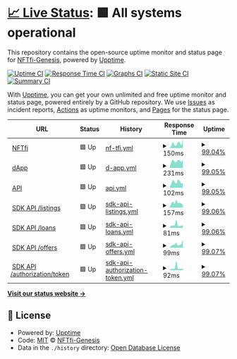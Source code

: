 # [📈 Live Status](https://NFTfi-Genesis.github.io/nftfi-services-status): <!--live status--> **🟩 All systems operational**

This repository contains the open-source uptime monitor and status page for [NFTfi-Genesis](https://NFTfi-Genesis.github.io/nftfi-services-status), powered by [Upptime](https://github.com/upptime/upptime).

[![Uptime CI](https://github.com/NFTfi-Genesis/nftfi-services-status/workflows/Uptime%20CI/badge.svg)](https://github.com/NFTfi-Genesis/nftfi-services-status/actions?query=workflow%3A%22Uptime+CI%22)
[![Response Time CI](https://github.com/NFTfi-Genesis/nftfi-services-status/workflows/Response%20Time%20CI/badge.svg)](https://github.com/NFTfi-Genesis/nftfi-services-status/actions?query=workflow%3A%22Response+Time+CI%22)
[![Graphs CI](https://github.com/NFTfi-Genesis/nftfi-services-status/workflows/Graphs%20CI/badge.svg)](https://github.com/NFTfi-Genesis/nftfi-services-status/actions?query=workflow%3A%22Graphs+CI%22)
[![Static Site CI](https://github.com/NFTfi-Genesis/nftfi-services-status/workflows/Static%20Site%20CI/badge.svg)](https://github.com/NFTfi-Genesis/nftfi-services-status/actions?query=workflow%3A%22Static+Site+CI%22)
[![Summary CI](https://github.com/NFTfi-Genesis/nftfi-services-status/workflows/Summary%20CI/badge.svg)](https://github.com/NFTfi-Genesis/nftfi-services-status/actions?query=workflow%3A%22Summary+CI%22)

With [Upptime](https://upptime.js.org), you can get your own unlimited and free uptime monitor and status page, powered entirely by a GitHub repository. We use [Issues](https://github.com/NFTfi-Genesis/nftfi-services-status/issues) as incident reports, [Actions](https://github.com/NFTfi-Genesis/nftfi-services-status/actions) as uptime monitors, and [Pages](https://NFTfi-Genesis.github.io/nftfi-services-status) for the status page.

<!--start: status pages-->
<!-- This summary is generated by Upptime (https://github.com/upptime/upptime) -->
<!-- Do not edit this manually, your changes will be overwritten -->
<!-- prettier-ignore -->
| URL | Status | History | Response Time | Uptime |
| --- | ------ | ------- | ------------- | ------ |
| <img alt="" src="https://icons.duckduckgo.com/ip3/nftfi.com.ico" height="13"> [NFTfi](https://nftfi.com) | 🟩 Up | [nf-tfi.yml](https://github.com/NFTfi-Genesis/nftfi-services-status/commits/HEAD/history/nf-tfi.yml) | <details><summary><img alt="Response time graph" src="./graphs/nf-tfi/response-time-week.png" height="20"> 150ms</summary><br><a href="https://NFTfi-Genesis.github.io/nftfi-services-status/history/nf-tfi"><img alt="Response time 176" src="https://img.shields.io/endpoint?url=https%3A%2F%2Fraw.githubusercontent.com%2FNFTfi-Genesis%2Fnftfi-services-status%2FHEAD%2Fapi%2Fnf-tfi%2Fresponse-time.json"></a><br><a href="https://NFTfi-Genesis.github.io/nftfi-services-status/history/nf-tfi"><img alt="24-hour response time 291" src="https://img.shields.io/endpoint?url=https%3A%2F%2Fraw.githubusercontent.com%2FNFTfi-Genesis%2Fnftfi-services-status%2FHEAD%2Fapi%2Fnf-tfi%2Fresponse-time-day.json"></a><br><a href="https://NFTfi-Genesis.github.io/nftfi-services-status/history/nf-tfi"><img alt="7-day response time 150" src="https://img.shields.io/endpoint?url=https%3A%2F%2Fraw.githubusercontent.com%2FNFTfi-Genesis%2Fnftfi-services-status%2FHEAD%2Fapi%2Fnf-tfi%2Fresponse-time-week.json"></a><br><a href="https://NFTfi-Genesis.github.io/nftfi-services-status/history/nf-tfi"><img alt="30-day response time 176" src="https://img.shields.io/endpoint?url=https%3A%2F%2Fraw.githubusercontent.com%2FNFTfi-Genesis%2Fnftfi-services-status%2FHEAD%2Fapi%2Fnf-tfi%2Fresponse-time-month.json"></a><br><a href="https://NFTfi-Genesis.github.io/nftfi-services-status/history/nf-tfi"><img alt="1-year response time 176" src="https://img.shields.io/endpoint?url=https%3A%2F%2Fraw.githubusercontent.com%2FNFTfi-Genesis%2Fnftfi-services-status%2FHEAD%2Fapi%2Fnf-tfi%2Fresponse-time-year.json"></a></details> | <details><summary><a href="https://NFTfi-Genesis.github.io/nftfi-services-status/history/nf-tfi">99.04%</a></summary><a href="https://NFTfi-Genesis.github.io/nftfi-services-status/history/nf-tfi"><img alt="All-time uptime 99.07%" src="https://img.shields.io/endpoint?url=https%3A%2F%2Fraw.githubusercontent.com%2FNFTfi-Genesis%2Fnftfi-services-status%2FHEAD%2Fapi%2Fnf-tfi%2Fuptime.json"></a><br><a href="https://NFTfi-Genesis.github.io/nftfi-services-status/history/nf-tfi"><img alt="24-hour uptime 100.00%" src="https://img.shields.io/endpoint?url=https%3A%2F%2Fraw.githubusercontent.com%2FNFTfi-Genesis%2Fnftfi-services-status%2FHEAD%2Fapi%2Fnf-tfi%2Fuptime-day.json"></a><br><a href="https://NFTfi-Genesis.github.io/nftfi-services-status/history/nf-tfi"><img alt="7-day uptime 99.04%" src="https://img.shields.io/endpoint?url=https%3A%2F%2Fraw.githubusercontent.com%2FNFTfi-Genesis%2Fnftfi-services-status%2FHEAD%2Fapi%2Fnf-tfi%2Fuptime-week.json"></a><br><a href="https://NFTfi-Genesis.github.io/nftfi-services-status/history/nf-tfi"><img alt="30-day uptime 99.07%" src="https://img.shields.io/endpoint?url=https%3A%2F%2Fraw.githubusercontent.com%2FNFTfi-Genesis%2Fnftfi-services-status%2FHEAD%2Fapi%2Fnf-tfi%2Fuptime-month.json"></a><br><a href="https://NFTfi-Genesis.github.io/nftfi-services-status/history/nf-tfi"><img alt="1-year uptime 99.07%" src="https://img.shields.io/endpoint?url=https%3A%2F%2Fraw.githubusercontent.com%2FNFTfi-Genesis%2Fnftfi-services-status%2FHEAD%2Fapi%2Fnf-tfi%2Fuptime-year.json"></a></details>
| <img alt="" src="https://icons.duckduckgo.com/ip3/app.nftfi.com.ico" height="13"> [dApp](https://app.nftfi.com) | 🟩 Up | [d-app.yml](https://github.com/NFTfi-Genesis/nftfi-services-status/commits/HEAD/history/d-app.yml) | <details><summary><img alt="Response time graph" src="./graphs/d-app/response-time-week.png" height="20"> 231ms</summary><br><a href="https://NFTfi-Genesis.github.io/nftfi-services-status/history/d-app"><img alt="Response time 320" src="https://img.shields.io/endpoint?url=https%3A%2F%2Fraw.githubusercontent.com%2FNFTfi-Genesis%2Fnftfi-services-status%2FHEAD%2Fapi%2Fd-app%2Fresponse-time.json"></a><br><a href="https://NFTfi-Genesis.github.io/nftfi-services-status/history/d-app"><img alt="24-hour response time 279" src="https://img.shields.io/endpoint?url=https%3A%2F%2Fraw.githubusercontent.com%2FNFTfi-Genesis%2Fnftfi-services-status%2FHEAD%2Fapi%2Fd-app%2Fresponse-time-day.json"></a><br><a href="https://NFTfi-Genesis.github.io/nftfi-services-status/history/d-app"><img alt="7-day response time 231" src="https://img.shields.io/endpoint?url=https%3A%2F%2Fraw.githubusercontent.com%2FNFTfi-Genesis%2Fnftfi-services-status%2FHEAD%2Fapi%2Fd-app%2Fresponse-time-week.json"></a><br><a href="https://NFTfi-Genesis.github.io/nftfi-services-status/history/d-app"><img alt="30-day response time 320" src="https://img.shields.io/endpoint?url=https%3A%2F%2Fraw.githubusercontent.com%2FNFTfi-Genesis%2Fnftfi-services-status%2FHEAD%2Fapi%2Fd-app%2Fresponse-time-month.json"></a><br><a href="https://NFTfi-Genesis.github.io/nftfi-services-status/history/d-app"><img alt="1-year response time 320" src="https://img.shields.io/endpoint?url=https%3A%2F%2Fraw.githubusercontent.com%2FNFTfi-Genesis%2Fnftfi-services-status%2FHEAD%2Fapi%2Fd-app%2Fresponse-time-year.json"></a></details> | <details><summary><a href="https://NFTfi-Genesis.github.io/nftfi-services-status/history/d-app">99.05%</a></summary><a href="https://NFTfi-Genesis.github.io/nftfi-services-status/history/d-app"><img alt="All-time uptime 99.08%" src="https://img.shields.io/endpoint?url=https%3A%2F%2Fraw.githubusercontent.com%2FNFTfi-Genesis%2Fnftfi-services-status%2FHEAD%2Fapi%2Fd-app%2Fuptime.json"></a><br><a href="https://NFTfi-Genesis.github.io/nftfi-services-status/history/d-app"><img alt="24-hour uptime 100.00%" src="https://img.shields.io/endpoint?url=https%3A%2F%2Fraw.githubusercontent.com%2FNFTfi-Genesis%2Fnftfi-services-status%2FHEAD%2Fapi%2Fd-app%2Fuptime-day.json"></a><br><a href="https://NFTfi-Genesis.github.io/nftfi-services-status/history/d-app"><img alt="7-day uptime 99.05%" src="https://img.shields.io/endpoint?url=https%3A%2F%2Fraw.githubusercontent.com%2FNFTfi-Genesis%2Fnftfi-services-status%2FHEAD%2Fapi%2Fd-app%2Fuptime-week.json"></a><br><a href="https://NFTfi-Genesis.github.io/nftfi-services-status/history/d-app"><img alt="30-day uptime 99.08%" src="https://img.shields.io/endpoint?url=https%3A%2F%2Fraw.githubusercontent.com%2FNFTfi-Genesis%2Fnftfi-services-status%2FHEAD%2Fapi%2Fd-app%2Fuptime-month.json"></a><br><a href="https://NFTfi-Genesis.github.io/nftfi-services-status/history/d-app"><img alt="1-year uptime 99.08%" src="https://img.shields.io/endpoint?url=https%3A%2F%2Fraw.githubusercontent.com%2FNFTfi-Genesis%2Fnftfi-services-status%2FHEAD%2Fapi%2Fd-app%2Fuptime-year.json"></a></details>
| <img alt="" src="https://icons.duckduckgo.com/ip3/api.nftfi.com.ico" height="13"> [API](https://api.nftfi.com) | 🟩 Up | [api.yml](https://github.com/NFTfi-Genesis/nftfi-services-status/commits/HEAD/history/api.yml) | <details><summary><img alt="Response time graph" src="./graphs/api/response-time-week.png" height="20"> 102ms</summary><br><a href="https://NFTfi-Genesis.github.io/nftfi-services-status/history/api"><img alt="Response time 137" src="https://img.shields.io/endpoint?url=https%3A%2F%2Fraw.githubusercontent.com%2FNFTfi-Genesis%2Fnftfi-services-status%2FHEAD%2Fapi%2Fapi%2Fresponse-time.json"></a><br><a href="https://NFTfi-Genesis.github.io/nftfi-services-status/history/api"><img alt="24-hour response time 84" src="https://img.shields.io/endpoint?url=https%3A%2F%2Fraw.githubusercontent.com%2FNFTfi-Genesis%2Fnftfi-services-status%2FHEAD%2Fapi%2Fapi%2Fresponse-time-day.json"></a><br><a href="https://NFTfi-Genesis.github.io/nftfi-services-status/history/api"><img alt="7-day response time 102" src="https://img.shields.io/endpoint?url=https%3A%2F%2Fraw.githubusercontent.com%2FNFTfi-Genesis%2Fnftfi-services-status%2FHEAD%2Fapi%2Fapi%2Fresponse-time-week.json"></a><br><a href="https://NFTfi-Genesis.github.io/nftfi-services-status/history/api"><img alt="30-day response time 137" src="https://img.shields.io/endpoint?url=https%3A%2F%2Fraw.githubusercontent.com%2FNFTfi-Genesis%2Fnftfi-services-status%2FHEAD%2Fapi%2Fapi%2Fresponse-time-month.json"></a><br><a href="https://NFTfi-Genesis.github.io/nftfi-services-status/history/api"><img alt="1-year response time 137" src="https://img.shields.io/endpoint?url=https%3A%2F%2Fraw.githubusercontent.com%2FNFTfi-Genesis%2Fnftfi-services-status%2FHEAD%2Fapi%2Fapi%2Fresponse-time-year.json"></a></details> | <details><summary><a href="https://NFTfi-Genesis.github.io/nftfi-services-status/history/api">99.05%</a></summary><a href="https://NFTfi-Genesis.github.io/nftfi-services-status/history/api"><img alt="All-time uptime 99.08%" src="https://img.shields.io/endpoint?url=https%3A%2F%2Fraw.githubusercontent.com%2FNFTfi-Genesis%2Fnftfi-services-status%2FHEAD%2Fapi%2Fapi%2Fuptime.json"></a><br><a href="https://NFTfi-Genesis.github.io/nftfi-services-status/history/api"><img alt="24-hour uptime 100.00%" src="https://img.shields.io/endpoint?url=https%3A%2F%2Fraw.githubusercontent.com%2FNFTfi-Genesis%2Fnftfi-services-status%2FHEAD%2Fapi%2Fapi%2Fuptime-day.json"></a><br><a href="https://NFTfi-Genesis.github.io/nftfi-services-status/history/api"><img alt="7-day uptime 99.05%" src="https://img.shields.io/endpoint?url=https%3A%2F%2Fraw.githubusercontent.com%2FNFTfi-Genesis%2Fnftfi-services-status%2FHEAD%2Fapi%2Fapi%2Fuptime-week.json"></a><br><a href="https://NFTfi-Genesis.github.io/nftfi-services-status/history/api"><img alt="30-day uptime 99.08%" src="https://img.shields.io/endpoint?url=https%3A%2F%2Fraw.githubusercontent.com%2FNFTfi-Genesis%2Fnftfi-services-status%2FHEAD%2Fapi%2Fapi%2Fuptime-month.json"></a><br><a href="https://NFTfi-Genesis.github.io/nftfi-services-status/history/api"><img alt="1-year uptime 99.08%" src="https://img.shields.io/endpoint?url=https%3A%2F%2Fraw.githubusercontent.com%2FNFTfi-Genesis%2Fnftfi-services-status%2FHEAD%2Fapi%2Fapi%2Fuptime-year.json"></a></details>
| <img alt="" src="https://icons.duckduckgo.com/ip3/sdk-api.nftfi.com.ico" height="13"> [SDK API /listings](https://sdk-api.nftfi.com/listings) | 🟩 Up | [sdk-api-listings.yml](https://github.com/NFTfi-Genesis/nftfi-services-status/commits/HEAD/history/sdk-api-listings.yml) | <details><summary><img alt="Response time graph" src="./graphs/sdk-api-listings/response-time-week.png" height="20"> 157ms</summary><br><a href="https://NFTfi-Genesis.github.io/nftfi-services-status/history/sdk-api-listings"><img alt="Response time 152" src="https://img.shields.io/endpoint?url=https%3A%2F%2Fraw.githubusercontent.com%2FNFTfi-Genesis%2Fnftfi-services-status%2FHEAD%2Fapi%2Fsdk-api-listings%2Fresponse-time.json"></a><br><a href="https://NFTfi-Genesis.github.io/nftfi-services-status/history/sdk-api-listings"><img alt="24-hour response time 90" src="https://img.shields.io/endpoint?url=https%3A%2F%2Fraw.githubusercontent.com%2FNFTfi-Genesis%2Fnftfi-services-status%2FHEAD%2Fapi%2Fsdk-api-listings%2Fresponse-time-day.json"></a><br><a href="https://NFTfi-Genesis.github.io/nftfi-services-status/history/sdk-api-listings"><img alt="7-day response time 157" src="https://img.shields.io/endpoint?url=https%3A%2F%2Fraw.githubusercontent.com%2FNFTfi-Genesis%2Fnftfi-services-status%2FHEAD%2Fapi%2Fsdk-api-listings%2Fresponse-time-week.json"></a><br><a href="https://NFTfi-Genesis.github.io/nftfi-services-status/history/sdk-api-listings"><img alt="30-day response time 152" src="https://img.shields.io/endpoint?url=https%3A%2F%2Fraw.githubusercontent.com%2FNFTfi-Genesis%2Fnftfi-services-status%2FHEAD%2Fapi%2Fsdk-api-listings%2Fresponse-time-month.json"></a><br><a href="https://NFTfi-Genesis.github.io/nftfi-services-status/history/sdk-api-listings"><img alt="1-year response time 152" src="https://img.shields.io/endpoint?url=https%3A%2F%2Fraw.githubusercontent.com%2FNFTfi-Genesis%2Fnftfi-services-status%2FHEAD%2Fapi%2Fsdk-api-listings%2Fresponse-time-year.json"></a></details> | <details><summary><a href="https://NFTfi-Genesis.github.io/nftfi-services-status/history/sdk-api-listings">99.06%</a></summary><a href="https://NFTfi-Genesis.github.io/nftfi-services-status/history/sdk-api-listings"><img alt="All-time uptime 99.09%" src="https://img.shields.io/endpoint?url=https%3A%2F%2Fraw.githubusercontent.com%2FNFTfi-Genesis%2Fnftfi-services-status%2FHEAD%2Fapi%2Fsdk-api-listings%2Fuptime.json"></a><br><a href="https://NFTfi-Genesis.github.io/nftfi-services-status/history/sdk-api-listings"><img alt="24-hour uptime 100.00%" src="https://img.shields.io/endpoint?url=https%3A%2F%2Fraw.githubusercontent.com%2FNFTfi-Genesis%2Fnftfi-services-status%2FHEAD%2Fapi%2Fsdk-api-listings%2Fuptime-day.json"></a><br><a href="https://NFTfi-Genesis.github.io/nftfi-services-status/history/sdk-api-listings"><img alt="7-day uptime 99.06%" src="https://img.shields.io/endpoint?url=https%3A%2F%2Fraw.githubusercontent.com%2FNFTfi-Genesis%2Fnftfi-services-status%2FHEAD%2Fapi%2Fsdk-api-listings%2Fuptime-week.json"></a><br><a href="https://NFTfi-Genesis.github.io/nftfi-services-status/history/sdk-api-listings"><img alt="30-day uptime 99.09%" src="https://img.shields.io/endpoint?url=https%3A%2F%2Fraw.githubusercontent.com%2FNFTfi-Genesis%2Fnftfi-services-status%2FHEAD%2Fapi%2Fsdk-api-listings%2Fuptime-month.json"></a><br><a href="https://NFTfi-Genesis.github.io/nftfi-services-status/history/sdk-api-listings"><img alt="1-year uptime 99.09%" src="https://img.shields.io/endpoint?url=https%3A%2F%2Fraw.githubusercontent.com%2FNFTfi-Genesis%2Fnftfi-services-status%2FHEAD%2Fapi%2Fsdk-api-listings%2Fuptime-year.json"></a></details>
| <img alt="" src="https://icons.duckduckgo.com/ip3/sdk-api.nftfi.com.ico" height="13"> [SDK API /loans](https://sdk-api.nftfi.com/loans) | 🟩 Up | [sdk-api-loans.yml](https://github.com/NFTfi-Genesis/nftfi-services-status/commits/HEAD/history/sdk-api-loans.yml) | <details><summary><img alt="Response time graph" src="./graphs/sdk-api-loans/response-time-week.png" height="20"> 81ms</summary><br><a href="https://NFTfi-Genesis.github.io/nftfi-services-status/history/sdk-api-loans"><img alt="Response time 75" src="https://img.shields.io/endpoint?url=https%3A%2F%2Fraw.githubusercontent.com%2FNFTfi-Genesis%2Fnftfi-services-status%2FHEAD%2Fapi%2Fsdk-api-loans%2Fresponse-time.json"></a><br><a href="https://NFTfi-Genesis.github.io/nftfi-services-status/history/sdk-api-loans"><img alt="24-hour response time 72" src="https://img.shields.io/endpoint?url=https%3A%2F%2Fraw.githubusercontent.com%2FNFTfi-Genesis%2Fnftfi-services-status%2FHEAD%2Fapi%2Fsdk-api-loans%2Fresponse-time-day.json"></a><br><a href="https://NFTfi-Genesis.github.io/nftfi-services-status/history/sdk-api-loans"><img alt="7-day response time 81" src="https://img.shields.io/endpoint?url=https%3A%2F%2Fraw.githubusercontent.com%2FNFTfi-Genesis%2Fnftfi-services-status%2FHEAD%2Fapi%2Fsdk-api-loans%2Fresponse-time-week.json"></a><br><a href="https://NFTfi-Genesis.github.io/nftfi-services-status/history/sdk-api-loans"><img alt="30-day response time 75" src="https://img.shields.io/endpoint?url=https%3A%2F%2Fraw.githubusercontent.com%2FNFTfi-Genesis%2Fnftfi-services-status%2FHEAD%2Fapi%2Fsdk-api-loans%2Fresponse-time-month.json"></a><br><a href="https://NFTfi-Genesis.github.io/nftfi-services-status/history/sdk-api-loans"><img alt="1-year response time 75" src="https://img.shields.io/endpoint?url=https%3A%2F%2Fraw.githubusercontent.com%2FNFTfi-Genesis%2Fnftfi-services-status%2FHEAD%2Fapi%2Fsdk-api-loans%2Fresponse-time-year.json"></a></details> | <details><summary><a href="https://NFTfi-Genesis.github.io/nftfi-services-status/history/sdk-api-loans">99.06%</a></summary><a href="https://NFTfi-Genesis.github.io/nftfi-services-status/history/sdk-api-loans"><img alt="All-time uptime 99.09%" src="https://img.shields.io/endpoint?url=https%3A%2F%2Fraw.githubusercontent.com%2FNFTfi-Genesis%2Fnftfi-services-status%2FHEAD%2Fapi%2Fsdk-api-loans%2Fuptime.json"></a><br><a href="https://NFTfi-Genesis.github.io/nftfi-services-status/history/sdk-api-loans"><img alt="24-hour uptime 100.00%" src="https://img.shields.io/endpoint?url=https%3A%2F%2Fraw.githubusercontent.com%2FNFTfi-Genesis%2Fnftfi-services-status%2FHEAD%2Fapi%2Fsdk-api-loans%2Fuptime-day.json"></a><br><a href="https://NFTfi-Genesis.github.io/nftfi-services-status/history/sdk-api-loans"><img alt="7-day uptime 99.06%" src="https://img.shields.io/endpoint?url=https%3A%2F%2Fraw.githubusercontent.com%2FNFTfi-Genesis%2Fnftfi-services-status%2FHEAD%2Fapi%2Fsdk-api-loans%2Fuptime-week.json"></a><br><a href="https://NFTfi-Genesis.github.io/nftfi-services-status/history/sdk-api-loans"><img alt="30-day uptime 99.09%" src="https://img.shields.io/endpoint?url=https%3A%2F%2Fraw.githubusercontent.com%2FNFTfi-Genesis%2Fnftfi-services-status%2FHEAD%2Fapi%2Fsdk-api-loans%2Fuptime-month.json"></a><br><a href="https://NFTfi-Genesis.github.io/nftfi-services-status/history/sdk-api-loans"><img alt="1-year uptime 99.09%" src="https://img.shields.io/endpoint?url=https%3A%2F%2Fraw.githubusercontent.com%2FNFTfi-Genesis%2Fnftfi-services-status%2FHEAD%2Fapi%2Fsdk-api-loans%2Fuptime-year.json"></a></details>
| <img alt="" src="https://icons.duckduckgo.com/ip3/sdk-api.nftfi.com.ico" height="13"> [SDK API /offers](https://sdk-api.nftfi.com/offers) | 🟩 Up | [sdk-api-offers.yml](https://github.com/NFTfi-Genesis/nftfi-services-status/commits/HEAD/history/sdk-api-offers.yml) | <details><summary><img alt="Response time graph" src="./graphs/sdk-api-offers/response-time-week.png" height="20"> 99ms</summary><br><a href="https://NFTfi-Genesis.github.io/nftfi-services-status/history/sdk-api-offers"><img alt="Response time 88" src="https://img.shields.io/endpoint?url=https%3A%2F%2Fraw.githubusercontent.com%2FNFTfi-Genesis%2Fnftfi-services-status%2FHEAD%2Fapi%2Fsdk-api-offers%2Fresponse-time.json"></a><br><a href="https://NFTfi-Genesis.github.io/nftfi-services-status/history/sdk-api-offers"><img alt="24-hour response time 207" src="https://img.shields.io/endpoint?url=https%3A%2F%2Fraw.githubusercontent.com%2FNFTfi-Genesis%2Fnftfi-services-status%2FHEAD%2Fapi%2Fsdk-api-offers%2Fresponse-time-day.json"></a><br><a href="https://NFTfi-Genesis.github.io/nftfi-services-status/history/sdk-api-offers"><img alt="7-day response time 99" src="https://img.shields.io/endpoint?url=https%3A%2F%2Fraw.githubusercontent.com%2FNFTfi-Genesis%2Fnftfi-services-status%2FHEAD%2Fapi%2Fsdk-api-offers%2Fresponse-time-week.json"></a><br><a href="https://NFTfi-Genesis.github.io/nftfi-services-status/history/sdk-api-offers"><img alt="30-day response time 88" src="https://img.shields.io/endpoint?url=https%3A%2F%2Fraw.githubusercontent.com%2FNFTfi-Genesis%2Fnftfi-services-status%2FHEAD%2Fapi%2Fsdk-api-offers%2Fresponse-time-month.json"></a><br><a href="https://NFTfi-Genesis.github.io/nftfi-services-status/history/sdk-api-offers"><img alt="1-year response time 88" src="https://img.shields.io/endpoint?url=https%3A%2F%2Fraw.githubusercontent.com%2FNFTfi-Genesis%2Fnftfi-services-status%2FHEAD%2Fapi%2Fsdk-api-offers%2Fresponse-time-year.json"></a></details> | <details><summary><a href="https://NFTfi-Genesis.github.io/nftfi-services-status/history/sdk-api-offers">99.07%</a></summary><a href="https://NFTfi-Genesis.github.io/nftfi-services-status/history/sdk-api-offers"><img alt="All-time uptime 99.10%" src="https://img.shields.io/endpoint?url=https%3A%2F%2Fraw.githubusercontent.com%2FNFTfi-Genesis%2Fnftfi-services-status%2FHEAD%2Fapi%2Fsdk-api-offers%2Fuptime.json"></a><br><a href="https://NFTfi-Genesis.github.io/nftfi-services-status/history/sdk-api-offers"><img alt="24-hour uptime 100.00%" src="https://img.shields.io/endpoint?url=https%3A%2F%2Fraw.githubusercontent.com%2FNFTfi-Genesis%2Fnftfi-services-status%2FHEAD%2Fapi%2Fsdk-api-offers%2Fuptime-day.json"></a><br><a href="https://NFTfi-Genesis.github.io/nftfi-services-status/history/sdk-api-offers"><img alt="7-day uptime 99.07%" src="https://img.shields.io/endpoint?url=https%3A%2F%2Fraw.githubusercontent.com%2FNFTfi-Genesis%2Fnftfi-services-status%2FHEAD%2Fapi%2Fsdk-api-offers%2Fuptime-week.json"></a><br><a href="https://NFTfi-Genesis.github.io/nftfi-services-status/history/sdk-api-offers"><img alt="30-day uptime 99.10%" src="https://img.shields.io/endpoint?url=https%3A%2F%2Fraw.githubusercontent.com%2FNFTfi-Genesis%2Fnftfi-services-status%2FHEAD%2Fapi%2Fsdk-api-offers%2Fuptime-month.json"></a><br><a href="https://NFTfi-Genesis.github.io/nftfi-services-status/history/sdk-api-offers"><img alt="1-year uptime 99.10%" src="https://img.shields.io/endpoint?url=https%3A%2F%2Fraw.githubusercontent.com%2FNFTfi-Genesis%2Fnftfi-services-status%2FHEAD%2Fapi%2Fsdk-api-offers%2Fuptime-year.json"></a></details>
| <img alt="" src="https://icons.duckduckgo.com/ip3/sdk-api.nftfi.com.ico" height="13"> [SDK API /authorization/token](https://sdk-api.nftfi.com/authorization/token) | 🟩 Up | [sdk-api-authorization-token.yml](https://github.com/NFTfi-Genesis/nftfi-services-status/commits/HEAD/history/sdk-api-authorization-token.yml) | <details><summary><img alt="Response time graph" src="./graphs/sdk-api-authorization-token/response-time-week.png" height="20"> 92ms</summary><br><a href="https://NFTfi-Genesis.github.io/nftfi-services-status/history/sdk-api-authorization-token"><img alt="Response time 83" src="https://img.shields.io/endpoint?url=https%3A%2F%2Fraw.githubusercontent.com%2FNFTfi-Genesis%2Fnftfi-services-status%2FHEAD%2Fapi%2Fsdk-api-authorization-token%2Fresponse-time.json"></a><br><a href="https://NFTfi-Genesis.github.io/nftfi-services-status/history/sdk-api-authorization-token"><img alt="24-hour response time 64" src="https://img.shields.io/endpoint?url=https%3A%2F%2Fraw.githubusercontent.com%2FNFTfi-Genesis%2Fnftfi-services-status%2FHEAD%2Fapi%2Fsdk-api-authorization-token%2Fresponse-time-day.json"></a><br><a href="https://NFTfi-Genesis.github.io/nftfi-services-status/history/sdk-api-authorization-token"><img alt="7-day response time 92" src="https://img.shields.io/endpoint?url=https%3A%2F%2Fraw.githubusercontent.com%2FNFTfi-Genesis%2Fnftfi-services-status%2FHEAD%2Fapi%2Fsdk-api-authorization-token%2Fresponse-time-week.json"></a><br><a href="https://NFTfi-Genesis.github.io/nftfi-services-status/history/sdk-api-authorization-token"><img alt="30-day response time 83" src="https://img.shields.io/endpoint?url=https%3A%2F%2Fraw.githubusercontent.com%2FNFTfi-Genesis%2Fnftfi-services-status%2FHEAD%2Fapi%2Fsdk-api-authorization-token%2Fresponse-time-month.json"></a><br><a href="https://NFTfi-Genesis.github.io/nftfi-services-status/history/sdk-api-authorization-token"><img alt="1-year response time 83" src="https://img.shields.io/endpoint?url=https%3A%2F%2Fraw.githubusercontent.com%2FNFTfi-Genesis%2Fnftfi-services-status%2FHEAD%2Fapi%2Fsdk-api-authorization-token%2Fresponse-time-year.json"></a></details> | <details><summary><a href="https://NFTfi-Genesis.github.io/nftfi-services-status/history/sdk-api-authorization-token">99.07%</a></summary><a href="https://NFTfi-Genesis.github.io/nftfi-services-status/history/sdk-api-authorization-token"><img alt="All-time uptime 99.10%" src="https://img.shields.io/endpoint?url=https%3A%2F%2Fraw.githubusercontent.com%2FNFTfi-Genesis%2Fnftfi-services-status%2FHEAD%2Fapi%2Fsdk-api-authorization-token%2Fuptime.json"></a><br><a href="https://NFTfi-Genesis.github.io/nftfi-services-status/history/sdk-api-authorization-token"><img alt="24-hour uptime 100.00%" src="https://img.shields.io/endpoint?url=https%3A%2F%2Fraw.githubusercontent.com%2FNFTfi-Genesis%2Fnftfi-services-status%2FHEAD%2Fapi%2Fsdk-api-authorization-token%2Fuptime-day.json"></a><br><a href="https://NFTfi-Genesis.github.io/nftfi-services-status/history/sdk-api-authorization-token"><img alt="7-day uptime 99.07%" src="https://img.shields.io/endpoint?url=https%3A%2F%2Fraw.githubusercontent.com%2FNFTfi-Genesis%2Fnftfi-services-status%2FHEAD%2Fapi%2Fsdk-api-authorization-token%2Fuptime-week.json"></a><br><a href="https://NFTfi-Genesis.github.io/nftfi-services-status/history/sdk-api-authorization-token"><img alt="30-day uptime 99.10%" src="https://img.shields.io/endpoint?url=https%3A%2F%2Fraw.githubusercontent.com%2FNFTfi-Genesis%2Fnftfi-services-status%2FHEAD%2Fapi%2Fsdk-api-authorization-token%2Fuptime-month.json"></a><br><a href="https://NFTfi-Genesis.github.io/nftfi-services-status/history/sdk-api-authorization-token"><img alt="1-year uptime 99.10%" src="https://img.shields.io/endpoint?url=https%3A%2F%2Fraw.githubusercontent.com%2FNFTfi-Genesis%2Fnftfi-services-status%2FHEAD%2Fapi%2Fsdk-api-authorization-token%2Fuptime-year.json"></a></details>

<!--end: status pages-->

[**Visit our status website →**](https://NFTfi-Genesis.github.io/nftfi-services-status)

## 📄 License

- Powered by: [Upptime](https://github.com/upptime/upptime)
- Code: [MIT](./LICENSE) © [NFTfi-Genesis](https://NFTfi-Genesis.github.io/nftfi-services-status)
- Data in the `./history` directory: [Open Database License](https://opendatacommons.org/licenses/odbl/1-0/)

